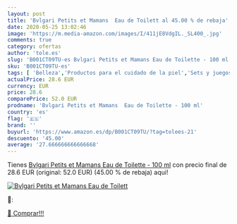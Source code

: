 ```yaml
---
layout: post
title: 'Bvlgari Petits et Mamans  Eau de Toilett al 45.00 % de rebaja'
date: 2020-05-25 13:02:46
image: 'https://m.media-amazon.com/images/I/411jE8VdgIL._SL400_.jpg'
comments: true
category: ofertas
author: 'tole.es'
slug: 'B001CT09TU-es Bvlgari Petits et Mamans Eau de Toilette - 100 ml'
sku: 'B001CT09TU-es'
tags: [ 'Belleza','Productos para el cuidado de la piel','Sets y juegos para el cuidado de la piel','de','eau','toilette', ]
actualPrice: 28.6 EUR
currency: EUR
price: 28.6
comparePrice: 52.0 EUR
prodname: 'Bvlgari Petits et Mamans  Eau de Toilette - 100 ml'
country: 'es'
flag: '🇪🇸'
brand: ''
buyurl: 'https://www.amazon.es/dp/B001CT09TU/?tag=tolees-21'
descuento: '45.00'
average: '27.666666666666668'
---
```


Tienes [Bvlgari Petits et Mamans  Eau de Toilette - 100 ml](https://www.amazon.es/dp/B001CT09TU/?tag=tolees-21) con precio final de  28.6 EUR (original: 52.0 EUR) (45.00 %  de rebaja) aqui!

[![Bvlgari Petits et Mamans  Eau de Toilett](https://m.media-amazon.com/images/I/411jE8VdgIL._SL400_.jpg)](https://www.amazon.es/dp/B001CT09TU/?tag=tolees-21)

🔎:


[🛒 Comprar!!!](https://www.amazon.es/dp/B001CT09TU/?tag=tolees-21)
